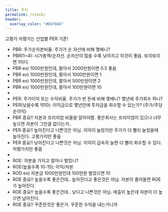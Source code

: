 ```yaml
---
title: 주식
permalink: /stock/
header:
  overlay_color: "#D870AD"
---
```


고평가 저평가는 산업별 PER 기준!
 
- PBR: 주가순자본비율. 주가가 순 자산에 비해 몇배니?
- PBR(1~4): 시가총액/순자산. 순자산이 많을 수록 낮아지고 이것이 좋음. 또이또이면 1이다.  
- PBR ex) 1000만원인데, 팔아서 2000만원이면 0.5 좋음
- PBR ex) 1000만원인데, 팔아서 1000만원이면 1
- PBR ex) 1000만원인데, 팔아서 500만원이면 2
- PBR ex) 1000만원인데, 팔아서 100만원이면 10
- 
- PER: 주가이익 또는 수익비율. 주가가 번 돈에 비해 몇배니? 몇년에 주가회수 하니?
- PER(낮을수록 약10): 이익금으로 몇년안에 투자금을 회수할 수 있는가? (주가/주당순이익) 
- PBR 중요!! 자본과 프리미엄 비율을 알아야함. 좋은회사는 프리미엄이 있으나 너무 높으면 자본이 그만큼 없다는거.. 
- PER 중요!! 높아진다고 나쁜것은 아님. 이익이 늘었지만 주가가 더 빨리 늘었을때 높아진다. 고평가지만 좋음
- PER 중요!! 낮아진다고 나쁜것은 아님. 이익이 급속히 늘면 더 빨리 회수할 수 있다. 저평가지만 좋음
- 
- ROE: 자본을 가지고 얼마나 벌었니? 
- ROE(높을수록 10-15): 이익/자본
- ROD ex) 자본금 1000만원인데 100만원 벌었으면 10
- ROE 중요!! 높을수록 좋은건데.. 높아진다고 좋은것은 아님. 자본이 줄어들면 ROE가 높아진다. 
- ROE 중요!! 높을수록 좋은건데.. 낮다고 나쁜것은 아님. 매출이 높은데 자본이 더 높으면 낲아진다. 
- ROE 중요!! 꾸준한것은 좋은거. 꾸준한 수익을 내는거니까 